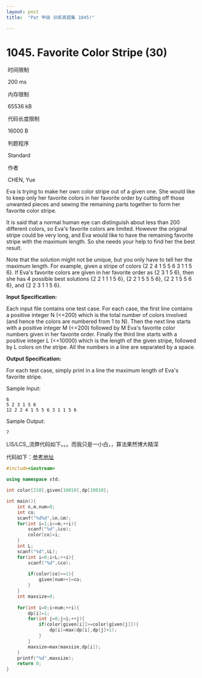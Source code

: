 ```yaml
---
layout: post
title:  "Pat 甲级 训练真题集 1045!"

---
```

# 1045. Favorite Color Stripe (30)

​    时间限制  

​    200 ms

​    内存限制  

​    65536 kB

​    代码长度限制  

​    16000 B

​      判题程序    

​      Standard    

​      作者    

​      CHEN, Yue

Eva is trying to make her own color stripe out of a given one.  She would like to keep only her favorite colors in her favorite order by cutting off those unwanted pieces and sewing the remaining parts together to form her favorite color stripe.

It is said that a normal human eye can distinguish about less than 200 different colors, so Eva's favorite colors are limited.  However the original stripe could be very long, and Eva would like to have the remaining favorite stripe with the maximum length.  So she needs your help to find her the best result.

Note that the solution might not be unique, but you only have to tell her the maximum length.  For example, given a stripe of colors {2 2 4 1 5 5 6 3 1 1 5 6}.  If Eva's favorite colors are given in her favorite order as {2 3 1 5 6}, then she has 4 possible best solutions {2 2 1 1 1 5 6}, {2 2 1 5 5 5 6}, {2 2 1 5 5 6 6}, and {2 2 3 1 1 5 6}.

**Input Specification:**

Each input file contains one test case.  For each case, the first line contains a positive integer N (<=200) which is the total number of colors involved (and hence the colors are numbered from 1 to N).  Then the next line starts with a positive integer M (<=200) followed by M Eva's favorite color numbers given in her favorite order.  Finally the third line starts with a positive integer L (<=10000) which is the length of the given stripe, followed by L colors on the stripe.  All the numbers in a line are separated by a space.

**Output Specification:**

For each test case, simply print in a line the maximum length of Eva's favorite stripe.

Sample Input:

```
6
5 2 3 1 5 6
12 2 2 4 1 5 5 6 3 1 1 5 6

```

Sample Output:

```
7
```

LIS/LCS,,流弊代码如下。。。而我只是一小白，，算法果然博大精深

代码如下：[参考地址](http://www.liuchuo.net/archives/2283)

```c++
#include<iostream>

using namespace std;

int color[210],given[10010],dp[10010];

int main(){
	int n,m,num=0;
	int co;
	scanf("%d%d",&n,&m);
	for(int i=1;i<=m;++i){
		scanf("%d",&co);
		color[co]=i;
	}
	int L;
	scanf("%d",&L);
	for(int i=0;i<L;++i){
		scanf("%d",&co);
		
		if(color[co]>=1){
			given[num++]=co;
		}
	}
	int maxsize=0;
	
	for(int i=0;i<num;++i){
		dp[i]=1;	
		for(int j=0;j<i;++j){
			if(color[given[i]]>=color[given[j]]){
				dp[i]=max(dp[i],dp[j]+1);
			}
		}
		maxsize=max(maxsize,dp[i]);
	}
	printf("%d",maxsize);
	return 0;
}
```


